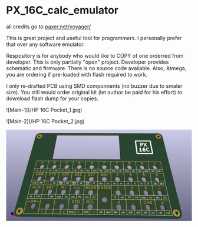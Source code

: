 # PX_16C_calc_emulator
all credits go to [paxer.net/voyager/](https://paxer.net/voyager/)

This is great project and useful tool for programmers. I personally prefer that over any software emulator.

Respository is for anybody who would like to COPY of one orderred from developer. This is only partially "open" project. Developer provides schematic and firmware. There is no source code available. Also, Atmega, you are ordering if pre-loaded with flash required to work.

I only re-drafted PCB using SMD componnents (no buzzer due to smaler size). You still would order original kit (let author be paid for his effort) to download flash dump for your copies.

![Main-1](/HP 16C Pocket_1.jpg)

![Main-2](/HP 16C Pocket_2.jpg)

![Top](/top.jpg)
